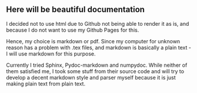 ## Here will be beautiful documentation

I decided not to use html due to Github not being able to render it as is,
and because I do not want to use my Github Pages for this.

Hence, my choice is markdown or pdf. Since my computer for unknown reason has
a problem with .tex files, and markdown is basically a plain text - 
I will use markdown for this purpose.

Currently I tried Sphinx, Pydoc-markdown and numpydoc. While neither of them
satisfied me, I took some stuff from their source code and will try to 
develop a decent markdown style and parser myself because it is just making
plain text from plain text.
